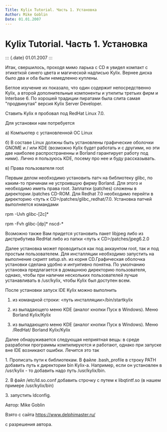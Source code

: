 ```yaml
---
Title: Kylix Tutorial. Часть 1. Установка
Author: Mike Goblin
Date: 01.01.2007
---
```



Kylix Tutorial. Часть 1. Установка
==================================

::: {.date}
01.01.2007
:::

Итак, свершилось, проходя мимо ларька с CD я увидел компакт с этикеткой
синего цвета и магической надписью Kylix. Вернее диска было два и оба
были немедленно куплены.

Беглое изучение их показало, что один содержит непосредственно Kylix, а
второй дополнительные компоненты и утилиты третьих фирм и Interbase 6.
По хорошей традиции пиратами была слита самая "продвинутая" версия
Kylix Server Developer.

Ставить Kylix я пробовал под RedHat Linux 7.0.

Для установки нам потребуется

   а) Компьютер с установленной ОС Linux

   б) В составе Linux должны быть установлены графические оболочки GNOME
и / или KDE (возможно Kylix будет работать и с другими, но эти две
наиболее распространенны и Borland гарантирует работу под ними). Лично я
пользуюсь KDE, посему про нее и буду рассказывать.

   в) Права пользователя root

Первым делом необходимо установить патч на библиотеку glibc, по каким-то
причинам не устроившую фирму Borland. Для этого и необходимо иметь права
root. Заплатки (patches) сложены в директории /patches CD-ROM. Для
Redhat 7.0 необходимо перейти в директорию \<путь к
CD\>/patches/glibc\_redhat/7.0. Установка патчей выполняется командами

   rpm -Uvh glibc-[2c]*

   rpm -Fvh glibc-[dp]* nscd-*

Возможно также Вам придется установить пакет libjpeg либо из
дистрибутива RedHat либо из папки \<путь к CD\>/patches/jpeg6.2.0

Далее установка может проводиться как под аккаунтом root, так и под
простым пользователем. Для инсталляции необходимо запустить на
выполнение скрипт setup.sh. из корня CD.Графическая оболочка установки
сделана удобно и интуитивно понятна. По умолчанию установка предлагается
в домашнюю директорию пользователя, однако, чтобы при наличии нескольких
пользователей лучше устанавливать в /usr/kylix, чтобы Kylix был доступен
всем.

После установки запуск IDE Kylix можно выполнить

   1) из командной строки: \<путь инсталляции\>/bin/startkylix

   2) из выпадающего меню KDE (аналог кнопки Пуск в Windows). Меню
Borland Kylix/Kylix

   3) из выпадающего меню KDE (аналог кнопки Пуск в Windows). Меню
/RedHat/ Borland Kylix/Kylix

Далее обнаруживается следующая неприятная вещь: в среде разработки
программы компилируются и работают, однако при запуске вне IDE возникают
ошибки. Лечится это так

1\. Прописать пути к библиотекам. В файле .bash\_profile в строку PATH
добавить путь к директории bin Kylix-а. Например, если он установлен в
/usr/kylix - то добавить надо путь /usr/kylix/bin.

2\. В файл /etc/ld.so.conf добавить строчку с путем к libqtintf.so (в
нашем примере /usr/kylix/bin)

3\. запустить ldconfig.

Автор: Mike Goblin

Взято с сайта <https://www.delphimaster.ru/>

с разрешения автора.
